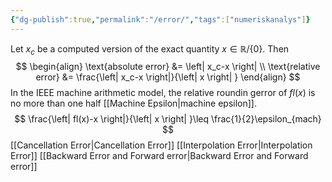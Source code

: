 ```yaml
---
{"dg-publish":true,"permalink":"/error/","tags":["numeriskanalys"]}
---
```


Let $x_c$ be a computed version of the exact quantity $x\in\mathbb R /\{0\}$. Then
$$
\begin{align}
\text{absolute error} &= \left| x_c-x \right|  \\
\text{relative error} &= \frac{\left| x_c-x \right|}{\left| x \right| }
\end{align}
$$
In the IEEE machine arithmetic model, the relative roundin gerror of $fl(x)$ is no more than one half [[Machine Epsilon\|machine epsilon]].
$$
\frac{\left| fl(x)-x \right|}{\left| x \right| }\leq \frac{1}{2}\epsilon_{mach}
$$
[[Cancellation Error\|Cancellation Error]]
[[Interpolation Error\|Interpolation Error]]
[[Backward Error and Forward error\|Backward Error and Forward error]]
